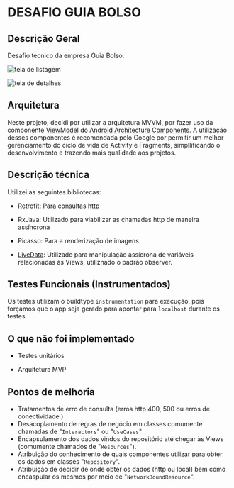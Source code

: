 # DESAFIO GUIA BOLSO

## Descrição Geral

Desafio tecnico da empresa Guia Bolso.

![tela de listagem](captures/)

![tela de detalhes](captures/)

## Arquitetura

Neste projeto, decidi por utilizar a arquitetura MVVM, por fazer uso da componente [ViewModel](https://developer.android.com/topic/libraries/architecture/viewmodel) do [Android Architecture Components](https://developer.android.com/topic/libraries/architecture).
A utilização desses componentes é recomendada pelo Google por permitir um melhor gerenciamento do ciclo de vida de Activity e Fragments, simpllificando o desenvolvimento e trazendo mais qualidade aos projetos.
 

## Descrição técnica

Utilizei as seguintes bibliotecas:
- Retrofit: Para consultas http 

- RxJava: Utilizado para viabilizar as chamadas http de maneira assíncrona

- Picasso: Para a renderização de imagens 

- [LiveData](https://developer.android.com/topic/libraries/architecture/livedata): Utilizado para manipulação assícrona de variáveis relacionadas às Views, utiliznado o padrão observer.


## Testes Funcionais (Instrumentados)

Os testes utilizam o buildtype ```instrumentation``` para execução, pois forçamos que o app seja gerado para apontar para `localhost` durante os testes.

## O que não foi implementado

- Testes unitários

- Arquitetura MVP

## Pontos de melhoria

- Tratamentos de erro de consulta (erros http 400, 500 ou erros de conectividade )
- Desacoplamento de regras de negócio em classes comumente chamadas de "`Interactors`" ou "`UseCases`"
- Encapsulamento dos dados vindos do repositório até chegar às Views (comumente chamados de "`Resources`").
- Atribuição do conhecimento de quais componentes utilizar para obter os dados em classes "`Repository`".
- Atribuição de decidir de onde obter os dados (http ou local) bem como encaspular os mesmos por meio de "`NetworkBoundResource`".
